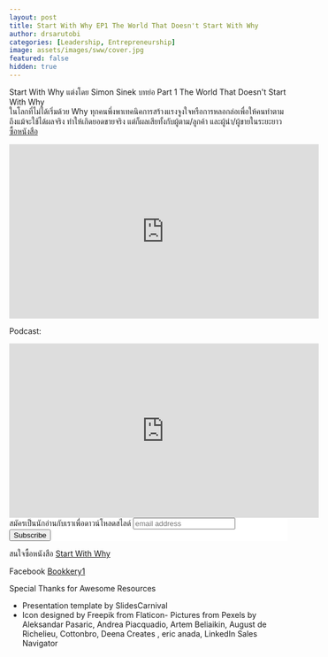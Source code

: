 ```yaml
---
layout: post
title: Start With Why EP1 The World That Doesn't Start With Why
author: drsarutobi
categories: [Leadership, Entrepreneurship]
image: assets/images/sww/cover.jpg
featured: false
hidden: true
---
```

Start With Why แต่งโดย Simon Sinek
บทย่อ Part 1 The World That Doesn't Start With Why      
ในโลกที่ไม่ได้เริ่มด้วย Why ทุกคนพึ่งพาเทคนิคการสร้างแรงจูงใจหรือการหลอกล่อเพื่อให้คนทำตาม ถึงแม้จะใช้ได้ผลจริง ทำให้เกิดยอดขายจริง แต่ก็ผลเสียทั้งกับผู้ตาม/ลูกค้า และผู้นำ/ผู้ขายในระยะยาว <a href="https://amzn.to/3m5VYEQ">ซื้อหนังสือ</a>



<iframe width="560" height="315" src="https://www.youtube.com/embed/iEePxDS2VKs" frameborder="0" allow="accelerometer; autoplay; clipboard-write; encrypted-media; gyroscope; picture-in-picture" allowFullScreen="true"></iframe>

Podcast:
<iframe src="https://tunein.com/embed/player/t158235498/" style="width:560px; height:315px;" scrolling="no" frameborder="no"></iframe>

<!-- Begin Mailchimp Signup Form -->
<link href="//cdn-images.mailchimp.com/embedcode/slim-10_7.css" rel="stylesheet" type="text/css">
<style type="text/css">
    #mc_embed_signup{background:#fff; clear:left; font:14px Helvetica,Arial,sans-serif; }
    /* Add your own Mailchimp form style overrides in your site stylesheet or in this style block.
       We recommend moving this block and the preceding CSS link to the HEAD of your HTML file. */
</style>
<div id="mc_embed_signup">
<form action="https://bookkery.us2.list-manage.com/subscribe/post?u=1554382b42fb23935404d7a17&amp;id=652ef195e7" method="post" id="mc-embedded-subscribe-form" name="mc-embedded-subscribe-form" class="validate" target="_blank" novalidate>
    <div id="mc_embed_signup_scroll">
    <label for="mce-EMAIL">สมัครเป็นนักอ่านกับเราเพื่อดาวน์โหลดสไลด์</label>
    <input type="email" value="" name="EMAIL" class="email" id="mce-EMAIL" placeholder="email address" required>
    <!-- real people should not fill this in and expect good things - do not remove this or risk form bot signups-->
    <div style="position: absolute; left: -5000px;" aria-hidden="true"><input type="text" name="b_1554382b42fb23935404d7a17_652ef195e7" tabindex="-1" value=""></div>
    <div class="clear"><input type="submit" value="Subscribe" name="subscribe" id="mc-embedded-subscribe" class="button"></div>
    </div>
</form>
</div>

<!--End mc_embed_signup-->
สนใจซื้อหนังสือ <a href="https://amzn.to/3m5VYEQ">Start With Why</a>

Facebook <a href="https://www.facebook.com/bookkery1">Bookkery1</a>

Special Thanks for Awesome Resources
- Presentation template by SlidesCarnival
- Icon designed by Freepik from Flaticon- Pictures from Pexels by Aleksandar Pasaric, Andrea Piacquadio, Artem Beliaikin, August de Richelieu, Cottonbro, Deena Creates , eric anada, LinkedIn Sales Navigator